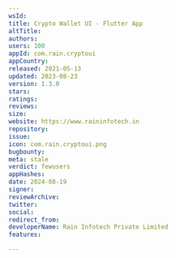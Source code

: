 ```yaml
---
wsId: 
title: Crypto Wallet UI - Flutter App
altTitle: 
authors: 
users: 100
appId: com.rain.cryptoui
appCountry: 
released: 2021-05-13
updated: 2023-08-23
version: 1.3.0
stars: 
ratings: 
reviews: 
size: 
website: https://www.raininfotech.in
repository: 
issue: 
icon: com.rain.cryptoui.png
bugbounty: 
meta: stale
verdict: fewusers
appHashes: 
date: 2024-08-19
signer: 
reviewArchive: 
twitter: 
social: 
redirect_from: 
developerName: Rain Infotech Private Limited
features: 

---
```


